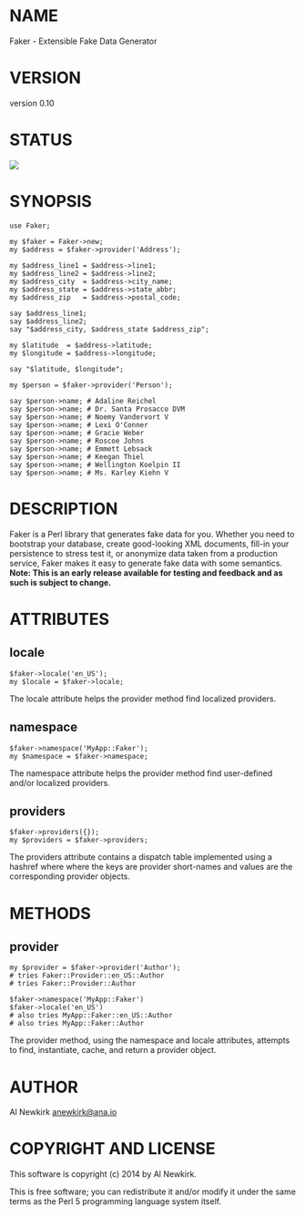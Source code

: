 # NAME

Faker - Extensible Fake Data Generator

# VERSION

version 0.10

# STATUS

<a href="https://travis-ci.org/alnewkirk/Faker"><img src="https://travis-ci.org/alnewkirk/Faker.svg?branch=master"></a>

# SYNOPSIS

    use Faker;

    my $faker = Faker->new;
    my $address = $faker->provider('Address');

    my $address_line1 = $address->line1;
    my $address_line2 = $address->line2;
    my $address_city  = $address->city_name;
    my $address_state = $address->state_abbr;
    my $address_zip   = $address->postal_code;

    say $address_line1;
    say $address_line2;
    say "$address_city, $address_state $address_zip";

    my $latitude  = $address->latitude;
    my $longitude = $address->longitude;

    say "$latitude, $longitude";

    my $person = $faker->provider('Person');

    say $person->name; # Adaline Reichel
    say $person->name; # Dr. Santa Prosacco DVM
    say $person->name; # Noemy Vandervort V
    say $person->name; # Lexi O'Conner
    say $person->name; # Gracie Weber
    say $person->name; # Roscoe Johns
    say $person->name; # Emmett Lebsack
    say $person->name; # Keegan Thiel
    say $person->name; # Wellington Koelpin II
    say $person->name; # Ms. Karley Kiehn V

# DESCRIPTION

Faker is a Perl library that generates fake data for you. Whether you need to
bootstrap your database, create good-looking XML documents, fill-in your
persistence to stress test it, or anonymize data taken from a production
service, Faker makes it easy to generate fake data with some semantics. __Note:
This is an early release available for testing and feedback and as such is
subject to change.__

# ATTRIBUTES

## locale

    $faker->locale('en_US');
    my $locale = $faker->locale;

The locale attribute helps the provider method find localized providers.

## namespace

    $faker->namespace('MyApp::Faker');
    my $namespace = $faker->namespace;

The namespace attribute helps the provider method find user-defined and/or
localized providers.

## providers

    $faker->providers({});
    my $providers = $faker->providers;

The providers attribute contains a dispatch table implemented using a hashref
where where the keys are provider short-names and values are the corresponding
provider objects.

# METHODS

## provider

    my $provider = $faker->provider('Author');
    # tries Faker::Provider::en_US::Author
    # tries Faker::Provider::Author

    $faker->namespace('MyApp::Faker')
    $faker->locale('en_US')
    # also tries MyApp::Faker::en_US::Author
    # also tries MyApp::Faker::Author

The provider method, using the namespace and locale attributes, attempts to
find, instantiate, cache, and return a provider object.

# AUTHOR

Al Newkirk <anewkirk@ana.io>

# COPYRIGHT AND LICENSE

This software is copyright (c) 2014 by Al Newkirk.

This is free software; you can redistribute it and/or modify it under
the same terms as the Perl 5 programming language system itself.
